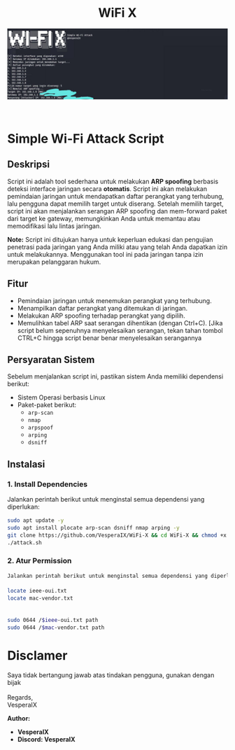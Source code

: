 <h1 align="center">WiFi X</h1>

<p align="center">
    <img src="https://raw.githubusercontent.com/VesperaIX/WiFi-X/refs/heads/main/6332496745136768408.jpg">
</p>

<br>

# Simple Wi-Fi Attack Script

## Deskripsi
Script ini adalah tool sederhana untuk melakukan **ARP spoofing** berbasis deteksi interface jaringan secara **otomatis**. Script ini akan melakukan pemindaian jaringan untuk mendapatkan daftar perangkat yang terhubung, lalu pengguna dapat memilih target untuk diserang. Setelah memilih target, script ini akan menjalankan serangan ARP spoofing dan mem-forward paket dari target ke gateway, memungkinkan Anda untuk memantau atau memodifikasi lalu lintas jaringan.

**Note:** Script ini ditujukan hanya untuk keperluan edukasi dan pengujian penetrasi pada jaringan yang Anda miliki atau yang telah Anda dapatkan izin untuk melakukannya. Menggunakan tool ini pada jaringan tanpa izin merupakan pelanggaran hukum.

## Fitur
- Pemindaian jaringan untuk menemukan perangkat yang terhubung.
- Menampilkan daftar perangkat yang ditemukan di jaringan.
- Melakukan ARP spoofing terhadap perangkat yang dipilih.
- Memulihkan tabel ARP saat serangan dihentikan (dengan Ctrl+C). [Jika script belum sepenuhnya menyelesaikan serangan, tekan tahan tombol CTRL+C hingga script benar benar menyelesaikan serangannya

## Persyaratan Sistem
Sebelum menjalankan script ini, pastikan sistem Anda memiliki dependensi berikut:
- Sistem Operasi berbasis Linux
- Paket-paket berikut:
  - `arp-scan`
  - `nmap`
  - `arpspoof`
  - `arping`
  - `dsniff`
## Instalasi

### 1. Install Dependencies
Jalankan perintah berikut untuk menginstal semua dependensi yang diperlukan:

```bash
sudo apt update -y
sudo apt install plocate arp-scan dsniff nmap arping -y
git clone https://github.com/VesperaIX/WiFi-X && cd WiFi-X && chmod +x attack.sh
./attack.sh
```

### 2. Atur Permission
```bash
Jalankan perintah berikut untuk menginstal semua dependensi yang diperlukan:

locate ieee-oui.txt
locate mac-vendor.txt


sudo 0644 /$ieee-oui.txt path
sudo 0644 /$mac-vendor.txt path
```

# Disclamer
Saya tidak bertangung jawab atas tindakan pengguna, gunakan dengan bijak
<br>
<br>
Regards,
<br>
VesperaIX

**Author:**
- **VesperaIX**
- **Discord: VesperaIX**
